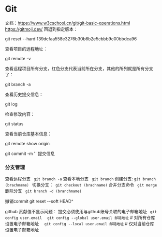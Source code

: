 # Git

文档：https://www.w3cschool.cn/git/git-basic-operations.html
https://gitmoji.dev/
回退到指定版本：

git reset --hard 139dcfaa558e3276b30b6b2e5cbbb9c00bbdca96

查看项目的远程地址：

git remote -v

查看远程项目所有分支，红色分支代表当前所在分支，其他的所列就是所有分支了：

git branch -a

查看历史提交信息：

git log

检查修改内容：

git status

查看当前仓库基本信息：

git remote show origin

git commit -m '' 提交信息

### 分支管理

查看远程分支 ` git branch -a`
查看本地分支 ` git branch`
创建分支: `git branch (brachname) `
切换分支：` git checkout (brachname)`
合并分支命令 ` git merge`
删除分支 ` git branch -d (branchname)`

撤销commit
git reset --soft HEAD^

github 贡献值不显示问题：
提交必须使用与github账号关联的电子邮箱地址
` git config user.email`
`  git config --global user.email 邮箱地址` # 对所有仓库设置电子邮箱地址
`  git config --local user.email 邮箱地址` # 仅对当前仓库设置电子邮箱地址
